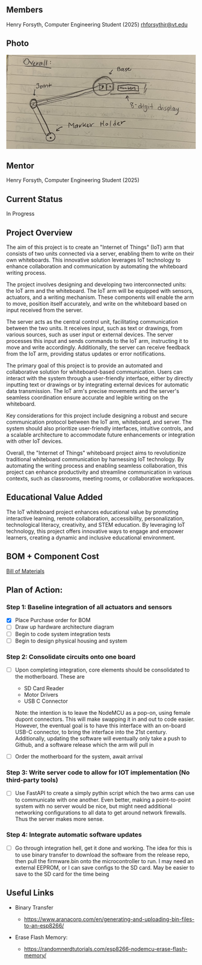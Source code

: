 ## Members
Henry Forsyth, Computer Engineering Student (2025)
rhforsythjr@vt.edu

## Photo
![Hero Image](hero.png)

## Mentor
Henry Forsyth, Computer Engineering Student (2025)

## Current Status
In Progress

## Project Overview

The aim of this project is to create an "Internet of Things" (IoT) arm that consists of two units connected via a server, enabling them to write on their own whiteboards. This innovative solution leverages IoT technology to enhance collaboration and communication by automating the whiteboard writing process.

The project involves designing and developing two interconnected units: the IoT arm and the whiteboard. The IoT arm will be equipped with sensors, actuators, and a writing mechanism. These components will enable the arm to move, position itself accurately, and write on the whiteboard based on input received from the server.

The server acts as the central control unit, facilitating communication between the two units. It receives input, such as text or drawings, from various sources, such as user input or external devices. The server processes this input and sends commands to the IoT arm, instructing it to move and write accordingly. Additionally, the server can receive feedback from the IoT arm, providing status updates or error notifications.

The primary goal of this project is to provide an automated and collaborative solution for whiteboard-based communication. Users can interact with the system through a user-friendly interface, either by directly inputting text or drawings or by integrating external devices for automatic data transmission. The IoT arm's precise movements and the server's seamless coordination ensure accurate and legible writing on the whiteboard.

Key considerations for this project include designing a robust and secure communication protocol between the IoT arm, whiteboard, and server. The system should also prioritize user-friendly interfaces, intuitive controls, and a scalable architecture to accommodate future enhancements or integration with other IoT devices.

Overall, the "Internet of Things" whiteboard project aims to revolutionize traditional whiteboard communication by harnessing IoT technology. By automating the writing process and enabling seamless collaboration, this project can enhance productivity and streamline communication in various contexts, such as classrooms, meeting rooms, or collaborative workspaces.


## Educational Value Added

The IoT whiteboard project enhances educational value by promoting interactive learning, remote collaboration, accessibility, personalization, technological literacy, creativity, and STEM education. By leveraging IoT technology, this project offers innovative ways to engage and empower learners, creating a dynamic and inclusive educational environment.

## BOM + Component Cost

[Bill of Materials](https://github.com/Forsyth-Creations/IOT_Arm/blob/main/BOM.xlsx)


## Plan of Action:

### Step 1: Baseline integration of all actuators and sensors

- [x] Place Purchase order for BOM
- [ ] Draw up hardware architecture diagram
- [ ] Begin to code system integration tests
- [ ] Begin to design physical housing and system

### Step 2: Consolidate circuits onto one board

- [ ] Upon completing integration, core elements should be consolidated to the motherboard. These are
    - SD Card Reader
    - Motor Drivers
    - USB C Connector

    Note: the intention is to leave the NodeMCU as a pop-on, using female dupont connectors. This will make swapping it in and out to code easier. However, the eventual goal is to have this interface with an on-board USB-C connector, to bring the interface into the 21st century. Additionally, updating the software will eventually only take a push to Github, and a software release which the arm will pull in

- [ ] Order the motherboard for the system, await arrival

### Step 3: Write server code to allow for IOT implementation (No third-party tools)

- [ ] Use FastAPI to create a simply pythin script which the two arms can use to communicate with one another. Even better, making a point-to-point system with no server would be nice, but might need additional networking configurations to all data to get around network firewalls. Thus the server makes more sense. 

### Step 4: Integrate automatic software updates

- [ ] Go through integration hell, get it done and working. The idea for this is to use binary transfer to download the software from the release repo, then pull the firmware.bin onto the microcontroller to run. I may need an external EEPROM, or I can save configs to the SD card. May be easier to save to the SD card for the time being

## Useful Links

- Binary Transfer
    - https://www.aranacorp.com/en/generating-and-uploading-bin-files-to-an-esp8266/

- Erase Flash Memory:
    - https://randomnerdtutorials.com/esp8266-nodemcu-erase-flash-memory/
